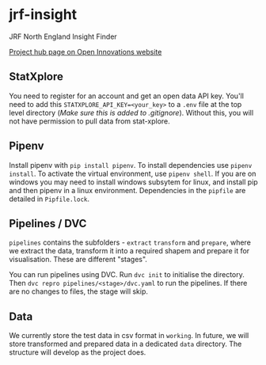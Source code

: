 # jrf-insight
JRF North England Insight Finder

[Project hub page on Open Innovations website](https://open-innovations.org/projects/jrf/north-insight-finder/)
## StatXplore
You need to register for an account and get an open data API key. You'll need to add this `STATXPLORE_API_KEY=<your_key>` to a `.env` file at the top level directory (*Make sure this is added to .gitignore*). Without this, you will not have permission to pull data from stat-xplore.
## Pipenv 
Install pipenv with `pip install pipenv`. To install dependencies use `pipenv install`. To activate the virtual environment, use `pipenv shell`. If you are on windows you may need to install windows subsytem for linux, and install pip and then pipenv in a linux environment. Dependencies in the `pipfile` are detailed in `Pipfile.lock`.

## Pipelines / DVC
`pipelines` contains the subfolders - `extract` `transform` and `prepare`, where we extract the data, transform it into a required shapem and prepare it for visualisation. These are different "stages".

You can run pipelines using DVC. Run `dvc init` to initialise the directory. Then `dvc repro pipelines/<stage>/dvc.yaml` to run the pipelines. If there are no changes to files, the stage will skip.

## Data
We currently store the test data in csv format in `working`. In future, we will store transformed and prepared data in a dedicated `data` directory. The structure will develop as the project does.

